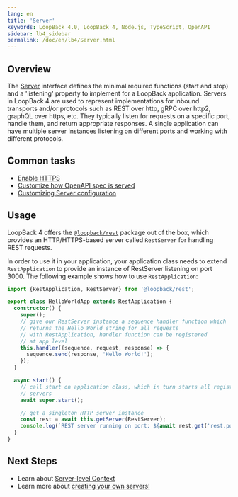 ```yaml
---
lang: en
title: 'Server'
keywords: LoopBack 4.0, LoopBack 4, Node.js, TypeScript, OpenAPI
sidebar: lb4_sidebar
permalink: /doc/en/lb4/Server.html
---
```


## Overview

The [Server](https://loopback.io/doc/en/lb4/apidocs.core.server.html) interface
defines the minimal required functions (start and stop) and a 'listening'
property to implement for a LoopBack application. Servers in LoopBack 4 are used
to represent implementations for inbound transports and/or protocols such as
REST over http, gRPC over http2, graphQL over https, etc. They typically listen
for requests on a specific port, handle them, and return appropriate responses.
A single application can have multiple server instances listening on different
ports and working with different protocols.

## Common tasks

- [Enable HTTPS](./guides/deployment/enabling-https.md)
- [Customize how OpenAPI spec is served](./guides/rest/customize-openapi.md)
- [Customizing Server configuration](./Customizing-server-configuration.md)

## Usage

LoopBack 4 offers the
[`@loopback/rest`](https://github.com/strongloop/loopback-next/tree/master/packages/rest)
package out of the box, which provides an HTTP/HTTPS-based server called
`RestServer` for handling REST requests.

In order to use it in your application, your application class needs to extend
`RestApplication` to provide an instance of RestServer listening on port 3000.
The following example shows how to use `RestApplication`:

```ts
import {RestApplication, RestServer} from '@loopback/rest';

export class HelloWorldApp extends RestApplication {
  constructor() {
    super();
    // give our RestServer instance a sequence handler function which
    // returns the Hello World string for all requests
    // with RestApplication, handler function can be registered
    // at app level
    this.handler((sequence, request, response) => {
      sequence.send(response, 'Hello World!');
    });
  }

  async start() {
    // call start on application class, which in turn starts all registered
    // servers
    await super.start();

    // get a singleton HTTP server instance
    const rest = await this.getServer(RestServer);
    console.log(`REST server running on port: ${await rest.get('rest.port')}`);
  }
}
```

## Next Steps

- Learn about [Server-level Context](Context.md#server-level-context)
- Learn more about
  [creating your own servers!](Creating-components.md#creating-your-own-servers)
